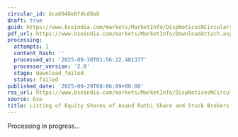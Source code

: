 ```yaml
---
circular_id: bca6948e0fdcd0a8
draft: true
guid: https://www.bseindia.com/markets/MarketInfo/DispNoticesNCirculars.aspx?Noticeid={2D2F0398-6D6D-40C4-8945-BA86A942A44B}&noticeno=20250929-8&dt=09/29/2025&icount=8&totcount=87&flag=0
pdf_url: https://www.bseindia.com/markets/MarketInfo/DownloadAttach.aspx?id=20250929-8&attachedId=
processing:
  attempts: 1
  content_hash: ''
  processed_at: '2025-09-30T01:56:22.481377'
  processor_version: '2.0'
  stage: download_failed
  status: failed
published_date: '2025-09-29T08:06:09+00:00'
rss_url: https://www.bseindia.com/markets/MarketInfo/DispNoticesNCirculars.aspx?Noticeid={2D2F0398-6D6D-40C4-8945-BA86A942A44B}&noticeno=20250929-8&dt=09/29/2025&icount=8&totcount=87&flag=0
source: bse
title: Listing of Equity Shares of Anand Rathi Share and Stock Brokers Limited
---
```


Processing in progress...